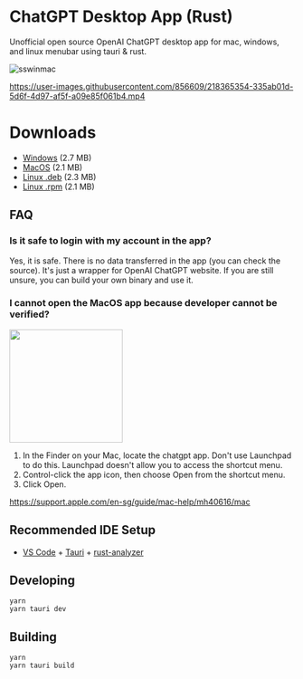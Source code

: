 # ChatGPT Desktop App (Rust)

Unofficial open source OpenAI ChatGPT desktop app for mac, windows, and linux menubar using tauri & rust.

![sswinmac](ssmerge.png)

https://user-images.githubusercontent.com/856609/218365354-335ab01d-5d6f-4d97-af5f-a09e85f061b4.mp4

# Downloads

- [Windows](https://github.com/suzukidavid/chatgpt-desktop/raw/master/releases/chatgpt.msi) (2.7 MB)
- [MacOS](https://github.com/suzukidavid/chatgpt-desktop/raw/master/releases/chatgpt.dmg) (2.1 MB)
- [Linux .deb](https://github.com/suzukidavid/chatgpt-desktop/raw/master/releases/chatgpt_0.2.0_amd64.deb) (2.3 MB)
- [Linux .rpm](https://github.com/suzukidavid/chatgpt-desktop/raw/master/releases/chatgpt-0.2.0-2.x86_64.rpm) (2.1 MB)

## FAQ

### Is it safe to login with my account in the app?

Yes, it is safe. There is no data transferred in the app (you can check the source). It's just a wrapper for OpenAI ChatGPT website. If you are still unsure, you can build your own binary and use it.

### I cannot open the MacOS app because developer cannot be verified?

<img src="https://user-images.githubusercontent.com/856609/206362820-761ae201-8c21-4770-82da-d54ed886366f.png" width="200px" />

1. In the Finder on your Mac, locate the chatgpt app. Don't use Launchpad to do this. Launchpad doesn't allow you to access the shortcut menu.
2. Control-click the app icon, then choose Open from the shortcut menu.
3. Click Open.

https://support.apple.com/en-sg/guide/mac-help/mh40616/mac

## Recommended IDE Setup

- [VS Code](https://code.visualstudio.com/) + [Tauri](https://marketplace.visualstudio.com/items?itemName=tauri-apps.tauri-vscode) + [rust-analyzer](https://marketplace.visualstudio.com/items?itemName=rust-lang.rust-analyzer)

## Developing

```
yarn
yarn tauri dev
```

## Building

```
yarn
yarn tauri build
```
